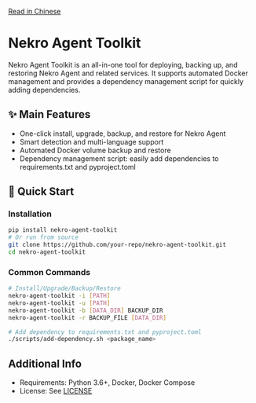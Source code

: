 [Read in Chinese](../README.md)

# Nekro Agent Toolkit

Nekro Agent Toolkit is an all-in-one tool for deploying, backing up, and restoring Nekro Agent and related services. It supports automated Docker management and provides a dependency management script for quickly adding dependencies.

## ✨ Main Features

- One-click install, upgrade, backup, and restore for Nekro Agent
- Smart detection and multi-language support
- Automated Docker volume backup and restore
- Dependency management script: easily add dependencies to requirements.txt and pyproject.toml

## 🚀 Quick Start

### Installation

```bash
pip install nekro-agent-toolkit
# Or run from source
git clone https://github.com/your-repo/nekro-agent-toolkit.git
cd nekro-agent-toolkit
```

### Common Commands

```bash
# Install/Upgrade/Backup/Restore
nekro-agent-toolkit -i [PATH]
nekro-agent-toolkit -u [PATH]
nekro-agent-toolkit -b [DATA_DIR] BACKUP_DIR
nekro-agent-toolkit -r BACKUP_FILE [DATA_DIR]

# Add dependency to requirements.txt and pyproject.toml
./scripts/add-dependency.sh <package_name>
```

## Additional Info

- Requirements: Python 3.6+, Docker, Docker Compose
- License: See [LICENSE](../LICENSE)
